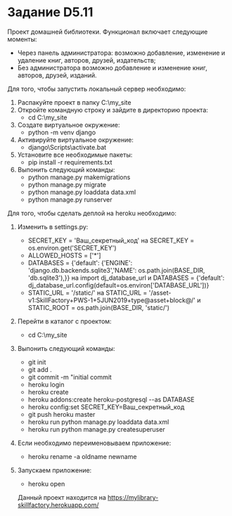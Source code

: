 # Задание D5.11

   Проект домашней библиотеки. Функционал включает следующие моменты:

  - Через панель администратора: возможно добавление, изменение и удаление книг, авторов, друзей, издательств;
  - Без администратора возможно добавление и изменение книг, авторов, друзей, изданий.

Для того, чтобы запустить локальный сервер необходимо:
1) Распакуйте проект в папку C:\my_site
2) Откройте командную строку и зайдите в директорию проекта:
   - cd C:\my_site
3) Создате виртуальное окружение:
   - python -m venv django
4) Активируйте виртуальное окружение:
   - django\Scripts\activate.bat
5) Установите все необходимые пакеты:
   - pip install -r requirements.txt
6) Выпонить следующий команды:
   - python manage.py makemigrations
   - python manage.py migrate
   - python manage.py loaddata data.xml
   - python manage.py runserver

Для того, чтобы сделать деплой на heroku необходимо:
1) Изменить в settings.py:
   - SECRET_KEY = 'Ваш_секретный_код' на SECRET_KEY = os.environ.get('SECRET_KEY')
   - ALLOWED_HOSTS = ['*']
   - DATABASES = {'default': {'ENGINE': 'django.db.backends.sqlite3','NAME': os.path.join(BASE_DIR, 'db.sqlite3'),}} на import dj_database_url и DATABASES = {'default': dj_database_url.config(default=os.environ['DATABASE_URL'])}
   - STATIC_URL = '/static/' на STATIC_URL = '/asset-v1:SkillFactory+PWS-1+5JUN2019+type@asset+block@/' и STATIC_ROOT = os.path.join(BASE_DIR, 'static/')
2) Перейти в каталог с проектом:
   - cd C:\my_site
3) Выпонить следующий команды:
   - git init
   - git add .
   - git commit -m "initial commit
   - heroku login
   - heroku create
   - heroku addons:create heroku-postgresql --as DATABASE
   - heroku config:set SECRET_KEY=Ваш_секретный_код
   - git push heroku master
   - heroku run python manage.py loaddata data.xml
   - heroku run python manage.py createsuperuser
4) Если необходимо переименовываем приложение:
   - heroku rename -a oldname newname
5) Запускаем приложение:
   - heroku open

   Данный проект находится на https://mylibrary-skillfactory.herokuapp.com/
